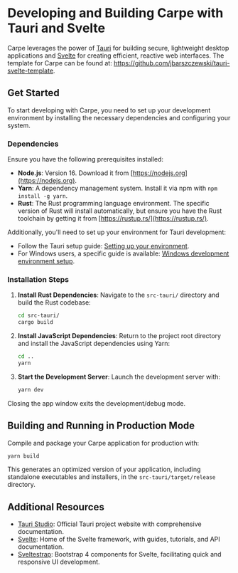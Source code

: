 # Developing and Building Carpe with Tauri and Svelte

Carpe leverages the power of [Tauri](https://tauri.studio) for building secure, lightweight desktop applications and [Svelte](https://svelte.dev) for creating efficient, reactive web interfaces. The template for Carpe can be found at: https://github.com/jbarszczewski/tauri-svelte-template.

## Get Started

To start developing with Carpe, you need to set up your development environment by installing the necessary dependencies and configuring your system.

### Dependencies

Ensure you have the following prerequisites installed:

- **Node.js**: Version 16. Download it from [https://nodejs.org](https://nodejs.org).
- **Yarn**: A dependency management system. Install it via npm with `npm install -g yarn`.
- **Rust**: The Rust programming language environment. The specific version of Rust will install automatically, but ensure you have the Rust toolchain by getting it from [https://rustup.rs/](https://rustup.rs/).

Additionally, you'll need to set up your environment for Tauri development:

- Follow the Tauri setup guide: [Setting up your environment](https://tauri.studio/en/docs/getting-started/intro#setting-up-your-environment).
- For Windows users, a specific guide is available: [Windows development environment setup](./windows-dev-setup.md).

### Installation Steps

1. **Install Rust Dependencies**: Navigate to the `src-tauri/` directory and build the Rust codebase:

    ```bash
    cd src-tauri/
    cargo build
    ```

2. **Install JavaScript Dependencies**: Return to the project root directory and install the JavaScript dependencies using Yarn:

    ```bash
    cd ..
    yarn
    ```

3. **Start the Development Server**: Launch the development server with:

    ```bash
    yarn dev
    ```

Closing the app window exits the development/debug mode.

## Building and Running in Production Mode

Compile and package your Carpe application for production with:

```bash
yarn build
```
This generates an optimized version of your application, including standalone executables and installers, in the `src-tauri/target/release` directory.

## Additional Resources

- [Tauri Studio](https://tauri.studio): Official Tauri project website with comprehensive documentation.
- [Svelte](https://svelte.dev): Home of the Svelte framework, with guides, tutorials, and API documentation.
- [Sveltestrap](https://sveltestrap.js.org): Bootstrap 4 components for Svelte, facilitating quick and responsive UI development.
